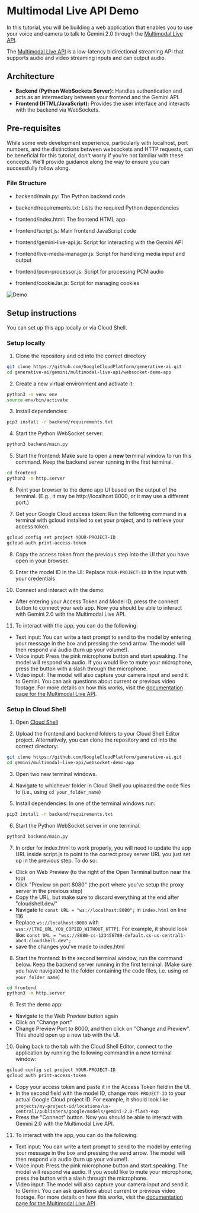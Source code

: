 # Multimodal Live API Demo

In this tutorial, you will be building a web application that enables you to use your voice and camera to talk to Gemini 2.0 through the [Multimodal Live API](https://cloud.google.com/vertex-ai/generative-ai/docs/model-reference/multimodal-live).

The [Multimodal Live API](https://cloud.google.com/vertex-ai/generative-ai/docs/model-reference/multimodal-live) is a low-latency bidirectional streaming API that supports audio and video streaming inputs and can output audio.

## Architecture

- **Backend (Python WebSockets Server):** Handles authentication and acts as an intermediary between your frontend and the Gemini API.
- **Frontend (HTML/JavaScript):** Provides the user interface and interacts with the backend via WebSockets.

## Pre-requisites

While some web development experience, particularly with localhost, port numbers, and the distinctions between websockets and HTTP requests, can be beneficial for this tutorial, don't worry if you're not familiar with these concepts. We'll provide guidance along the way to ensure you can successfully follow along.

### File Structure


- backend/main.py: The Python backend code
- backend/requirements.txt: Lists the required Python dependencies

- frontend/index.html: The frontend HTML app
- frontend/script.js: Main frontend JavaScript code
- frontend/gemini-live-api.js: Script for interacting with the Gemini API
- frontend/live-media-manager.js: Script for handleing media input and output
- frontend/pcm-processor.js: Script for processing PCM audio
- frontend/cookieJar.js: Script for managing cookies

![Demo](https://storage.googleapis.com/cloud-samples-data/generative-ai/image/demo-UI.png)

## Setup instructions

You can set up this app locally or via Cloud Shell.

### Setup locally

1. Clone the repository and cd into the correct directory

```sh
git clone https://github.com/GoogleCloudPlatform/generative-ai.git
cd generative-ai/gemini/multimodal-live-api/websocket-demo-app
```

2. Create a new virtual environment and activate it:

```sh
python3 -m venv env
source env/bin/activate
```

3. Install dependencies:

```sh
pip3 install -r backend/requirements.txt
```

4. Start the Python WebSocket server:

```sh
python3 backend/main.py
```

5. Start the frontend:
   Make sure to open a **new** terminal window to run this command. Keep the backend server running in the first terminal.

```sh
cd frontend
python3 -m http.server
```

6. Point your browser to the demo app UI based on the output of the terminal. (E.g., it may be http://localhost:8000, or it may use a different port.)

7. Get your Google Cloud access token:
   Run the following command in a terminal with gcloud installed to set your project, and to retrieve your access token.

```sh
gcloud config set project YOUR-PROJECT-ID
gcloud auth print-access-token
```

8. Copy the access token from the previous step into the UI that you have open in your browser.

9. Enter the model ID in the UI:
   Replace `YOUR-PROJECT-ID` in the input with your credentials

10. Connect and interact with the demo:

- After entering your Access Token and Model ID, press the connect button to connect your web app. Now you should be able to interact with Gemini 2.0 with the Multimodal Live API.

11. To interact with the app, you can do the following:

- Text input: You can write a text prompt to send to the model by entering your message in the box and pressing the send arrow. The model will then respond via audio (turn up your volume!).
- Voice input: Press the pink microphone button and start speaking. The model will respond via audio. If you would like to mute your microphone, press the button with a slash through the microphone.
- Video input: The model will also capture your camera input and send it to Gemini. You can ask questions about current or previous video footage. For more details on how this works, visit the [documentation page for the Multimodal Live API](https://cloud.google.com/vertex-ai/generative-ai/docs/model-reference/multimodal-live).

### Setup in Cloud Shell

1. Open [Cloud Shell](https://cloud.google.com/shell/docs/editor-overview)

2. Upload the frontend and backend folders to your Cloud Shell Editor project. Alternatively, you can clone the repository and cd into the correct directory:

```sh
git clone https://github.com/GoogleCloudPlatform/generative-ai.git
cd gemini/multimodal-live-api/websocket-demo-app
```

3. Open two new terminal windows.
4. Navigate to whichever folder in Cloud Shell you uploaded the code files to (i.e., using `cd your_folder_name`)

5. Install dependencies: In one of the terminal windows run:

```sh
pip3 install -r backend/requirements.txt
```

6. Start the Python WebSocket server in one terminal.

```sh
python3 backend/main.py
```

7. In order for index.html to work properly, you will need to update the app URL inside script.js to point to the correct proxy server URL you just set up in the previous step. To do so:

- Click on Web Preview (to the right of the Open Terminal button near the top)
- Click "Preview on port 8080" (the port where you've setup the proxy server in the previous step)
- Copy the URL, but make sure to discard everything at the end after "cloudshell.dev/"
- Navigate to `const URL = "ws://localhost:8080";` in `index.html` on line 116
- Replace `ws://localhost:8080` with `wss://[THE_URL_YOU_COPIED_WITHOUT_HTTP]`. For example, it should look like: `const URL = "wss://8080-cs-123456789-default.cs-us-central1-abcd.cloudshell.dev";`
- save the changes you've made to index.html

8. Start the frontend:
   In the second terminal window, run the command below. Keep the backend server running in the first terminal.
   (Make sure you have navigated to the folder containing the code files, i.e. using `cd your_folder_name`)

```sh
cd frontend
python3 -m http.server
```

9. Test the demo app:

- Navigate to the Web Preview button again
- Click on "Change port"
- Change Preview Port to 8000, and then click on "Change and Preview". This should open up a new tab with the UI.

10. Going back to the tab with the Cloud Shell Editor, connect to the application by running the following command in a new terminal window:

```sh
gcloud config set project YOUR-PROJECT-ID
gcloud auth print-access-token
```

- Copy your access token and paste it in the Access Token field in the UI.
- In the second field with the model ID, change `YOUR-PROJECT-ID` to your actual Google Cloud project ID.
  For example, it should look like: `projects/my-project-id/locations/us-central1/publishers/google/models/gemini-2.0-flash-exp`
- Press the "Connect" button. Now you should be able to interact with Gemini 2.0 with the Multimodal Live API.

11. To interact with the app, you can do the following:

- Text input: You can write a text prompt to send to the model by entering your message in the box and pressing the send arrow. The model will then respond via audio (turn up your volume!).
- Voice input: Press the pink microphone button and start speaking. The model will respond via audio. If you would like to mute your microphone, press the button with a slash through the microphone.
- Video input: The model will also capture your camera input and send it to Gemini. You can ask questions about current or previous video footage. For more details on how this works, visit the [documentation page for the Multimodal Live API](https://cloud.google.com/vertex-ai/generative-ai/docs/model-reference/multimodal-live).
